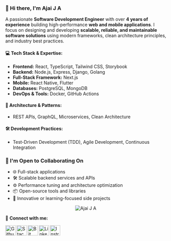 ### 👋 Hi there, I'm Ajai J A

 A passionate **Software Development Engineer** with over **4 years of experience** building high-performance **web and mobile applications**. I focus on designing and developing **scalable, reliable, and maintainable software solutions** using modern frameworks, clean architecture principles, and industry best practices.

#### 💻 Tech Stack & Expertise:
- **Frontend:** React, TypeScript, Tailwind CSS, Storybook  
- **Backend:** Node.js, Express, Django, Golang 
- **Full-Stack Framework:** Next.js
- **Mobile:** React Native, Flutter  
- **Databases:** PostgreSQL, MongoDB  
- **DevOps & Tools:** Docker, GitHub Actions

#### 🧱 Architecture & Patterns:
- REST APIs, GraphQL, Microservices, Clean Architecture  

#### 🛠 Development Practices:
- Test-Driven Development (TDD), Agile Development, Continuous Integration

### 🤝 I'm Open to Collaborating On
- 🌐 Full-stack applications
- 🛠 Scalable backend services and APIs
- ⚙️ Performance tuning and architecture optimization
- 📦 Open-source tools and libraries
- 🧠 Innovative or learning-focused side projects

<p align="center"> <img src="https://komarev.com/ghpvc/?username=AjaiJA&label=Profile%20views&color=0e75b6&style=flat" alt="Ajai J A" /> </p>

<!--![Ajai J A 's GitHub stats](https://github-readme-stats.vercel.app/api?username=AjaiJA&show_icons=true&theme=highcontrast&card_width=60)
[![Top Langs](https://github-readme-stats.vercel.app/api/top-langs/?username=AjaiJA&layout=compact)](https://github.com/AjaiJA/)
<img align="center" src="https://github-readme-stats.vercel.app/api/top-langs?username=AjaiJA&show_icons=true&locale=en&layout=compact" alt="Ajai J A" width="400"/>-->
 <!--<a href="https://github.com/AjaiJA/My-Projects">
  <img align="center" src="https://github-readme-stats.vercel.app/api/pin/?username=AjaiJA&repo=My-Projects" />
</a>-->

🔗 **Connect with me:**

   [<img align="left" alt="Github" width="32px" title="Github" src="https://cdn2.iconfinder.com/data/icons/social-icons-circular-color/512/github-512.png" />](https://github.com/AjaiJA/)
   [<img align="left" alt="Stack Overflow" width="32px" title="Stack Overflow" src="https://cdn2.iconfinder.com/data/icons/social-icons-33/128/Stack_Overflow-512.png" />](https://stackoverflow.com/users/12341806/ajaija?tab=profile)
   [<img align="left" alt="Bit Bucket" width="32px" title="Bit Bucket" src="https://cdn4.iconfinder.com/data/icons/logos-and-brands/512/44_Bitbucket_logo_logos-512.png" />](https://bitbucket.org/dashboard/projects)
   [<img align="left" alt="LinkedIn" width="32px" title="LinkedIN" src="http://pngimg.com/uploads/linkedIn/linkedIn_PNG24.png" />](https://www.linkedin.com/in/ajaija/)
   <p align="left">
    <a href="http://www.instagram.com/ajai_ja/" target="_blank" rel="noreferrer"> <picture> <source media="(prefers-color-scheme: dark)" srcset="https://raw.githubusercontent.com/danielcranney/readme-generator/main/public/icons/socials/instagram-dark.svg" /> <source media="(prefers-color-scheme: light)" srcset="https://raw.githubusercontent.com/danielcranney/readme-generator/main/public/icons/socials/instagram.svg" /> <img src="https://raw.githubusercontent.com/danielcranney/readme-generator/main/public/icons/socials/instagram.svg" width="32" height="32" alt="Instragram" title="Instragram" /> </picture> </a>
   </p>

<br />
<br /> 
